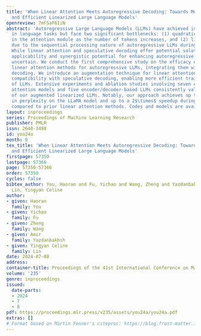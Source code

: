 ```yaml
---
title: 'When Linear Attention Meets Autoregressive Decoding: Towards More Effective
  and Efficient Linearized Large Language Models'
openreview: 7mFSaP6IiN
abstract: 'Autoregressive Large Language Models (LLMs) have achieved impressive performance
  in language tasks but face two significant bottlenecks: (1) quadratic complexity
  in the attention module as the number of tokens increases, and (2) limited efficiency
  due to the sequential processing nature of autoregressive LLMs during generation.
  While linear attention and speculative decoding offer potential solutions, their
  applicability and synergistic potential for enhancing autoregressive LLMs remain
  uncertain. We conduct the first comprehensive study on the efficacy of existing
  linear attention methods for autoregressive LLMs, integrating them with speculative
  decoding. We introduce an augmentation technique for linear attention that ensures
  compatibility with speculative decoding, enabling more efficient training and serving
  of LLMs. Extensive experiments and ablation studies involving seven existing linear
  attention models and five encoder/decoder-based LLMs consistently validate the effectiveness
  of our augmented linearized LLMs. Notably, our approach achieves up to a 6.67 reduction
  in perplexity on the LLaMA model and up to a 2$\times$ speedup during generation
  compared to prior linear attention methods. Codes and models are available at https://github.com/GATECH-EIC/Linearized-LLM.'
layout: inproceedings
series: Proceedings of Machine Learning Research
publisher: PMLR
issn: 2640-3498
id: you24a
month: 0
tex_title: 'When Linear Attention Meets Autoregressive Decoding: Towards More Effective
  and Efficient Linearized Large Language Models'
firstpage: 57350
lastpage: 57366
page: 57350-57366
order: 57350
cycles: false
bibtex_author: You, Haoran and Fu, Yichao and Wang, Zheng and Yazdanbakhsh, Amir and
  Lin, Yingyan Celine
author:
- given: Haoran
  family: You
- given: Yichao
  family: Fu
- given: Zheng
  family: Wang
- given: Amir
  family: Yazdanbakhsh
- given: Yingyan Celine
  family: Lin
date: 2024-07-08
address:
container-title: Proceedings of the 41st International Conference on Machine Learning
volume: '235'
genre: inproceedings
issued:
  date-parts:
  - 2024
  - 7
  - 8
pdf: https://proceedings.mlr.press/v235/assets/you24a/you24a.pdf
extras: []
# Format based on Martin Fenner's citeproc: https://blog.front-matter.io/posts/citeproc-yaml-for-bibliographies/
---
```

